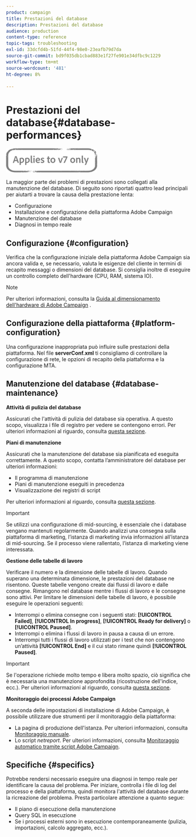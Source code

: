 ```yaml
---
product: campaign
title: Prestazioni del database
description: Prestazioni del database
audience: production
content-type: reference
topic-tags: troubleshooting
exl-id: 33dcfd4b-51fd-44f4-98e0-23eafb79d7da
source-git-commit: bd9f035db1cbad883e1f27fe901e34dfbc9c1229
workflow-type: tm+mt
source-wordcount: '481'
ht-degree: 8%

---
```


# Prestazioni del database{#database-performances}

![](../../assets/v7-only.svg)

La maggior parte dei problemi di prestazioni sono collegati alla manutenzione del database. Di seguito sono riportati quattro lead principali per aiutarti a trovare la causa della prestazione lenta:

* Configurazione
* Installazione e configurazione della piattaforma Adobe Campaign
* Manutenzione del database
* Diagnosi in tempo reale

## Configurazione {#configuration}

Verifica che la configurazione iniziale della piattaforma Adobe Campaign sia ancora valida e, se necessario, valuta le esigenze del cliente in termini di recapito messaggi o dimensioni del database. Si consiglia inoltre di eseguire un controllo completo dell&#39;hardware (CPU, RAM, sistema IO).

>[!NOTE]
>
>Per ulteriori informazioni, consulta la [Guida al dimensionamento dell&#39;hardware di Adobe Campaign](https://helpx.adobe.com/it/campaign/kb/hardware-sizing-guide.html) .

## Configurazione della piattaforma {#platform-configuration}

Una configurazione inappropriata può influire sulle prestazioni della piattaforma. Nel file **serverConf.xml** ti consigliamo di controllare la configurazione di rete, le opzioni di recapito della piattaforma e la configurazione MTA.

## Manutenzione del database {#database-maintenance}

**Attività di pulizia del database**

Assicurati che l&#39;attività di pulizia del database sia operativa. A questo scopo, visualizza i file di registro per vedere se contengono errori. Per ulteriori informazioni al riguardo, consulta [questa sezione](../../production/using/database-cleanup-workflow.md).

**Piani di manutenzione**

Assicurati che la manutenzione del database sia pianificata ed eseguita correttamente. A questo scopo, contatta l’amministratore del database per ulteriori informazioni:

* Il programma di manutenzione
* Piani di manutenzione eseguiti in precedenza
* Visualizzazione dei registri di script

Per ulteriori informazioni al riguardo, consulta [questa sezione](../../production/using/recommendations.md).

>[!IMPORTANT]
>
>Se utilizzi una configurazione di mid-sourcing, è essenziale che i database vengano mantenuti regolarmente. Quando analizzi una consegna sulla piattaforma di marketing, l’istanza di marketing invia informazioni all’istanza di mid-sourcing. Se il processo viene rallentato, l’istanza di marketing viene interessata.

**Gestione delle tabelle di lavoro**

Verificare il numero e la dimensione delle tabelle di lavoro. Quando superano una determinata dimensione, le prestazioni del database ne risentono. Queste tabelle vengono create dai flussi di lavoro e dalle consegne. Rimangono nel database mentre i flussi di lavoro e le consegne sono attivi. Per limitare le dimensioni delle tabelle di lavoro, è possibile eseguire le operazioni seguenti:

* Interrompi o elimina consegne con i seguenti stati: **[!UICONTROL Failed]**, **[!UICONTROL In progress]**, **[!UICONTROL Ready for delivery]** o **[!UICONTROL Paused]**.
* Interrompi o elimina i flussi di lavoro in pausa a causa di un errore.
* Interrompi tutti i flussi di lavoro utilizzati per i test che non contengono un’attività **[!UICONTROL End]** e il cui stato rimane quindi **[!UICONTROL Paused]**.

>[!IMPORTANT]
>
>Se l&#39;operazione richiede molto tempo e libera molto spazio, ciò significa che è necessaria una manutenzione approfondita (ricostruzione dell&#39;indice, ecc.). Per ulteriori informazioni al riguardo, consulta [questa sezione](../../production/using/recommendations.md).

**Monitoraggio dei processi Adobe Campaign**

A seconda delle impostazioni di installazione di Adobe Campaign, è possibile utilizzare due strumenti per il monitoraggio della piattaforma:

* La pagina di produzione dell&#39;istanza. Per ulteriori informazioni, consulta [Monitoraggio manuale](../../production/using/monitoring-processes.md#manual-monitoring).
* Lo script *netreport*. Per ulteriori informazioni, consulta [Monitoraggio automatico tramite script Adobe Campaign](../../production/using/monitoring-processes.md#automatic-monitoring-via-adobe-campaign-scripts).

## Specifiche {#specifics}

Potrebbe rendersi necessario eseguire una diagnosi in tempo reale per identificare la causa del problema. Per iniziare, controlla i file di log del processo e della piattaforma, quindi monitora l&#39;attività del database durante la ricreazione del problema. Presta particolare attenzione a quanto segue:

* Il piano di esecuzione della manutenzione
* Query SQL in esecuzione
* Se i processi esterni sono in esecuzione contemporaneamente (pulizia, importazioni, calcolo aggregato, ecc.).
